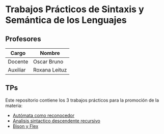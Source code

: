 # Trabajos Prácticos de Sintaxis y Semántica de los Lenguajes
  
## Profesores
  
Cargo  | Nombre
------------- | -------------
Docente | Oscar Bruno
Auxiliar | Roxana Leituz

## TPs
  
Este repositorio contiene los 3 trabajos prácticos para la promoción de la materia:  
- [Autómata como reconocedor](AcM/)
- [Analisis sintactico descendente recursivo](ASDR/)
- [Bison y Flex](ByF/)